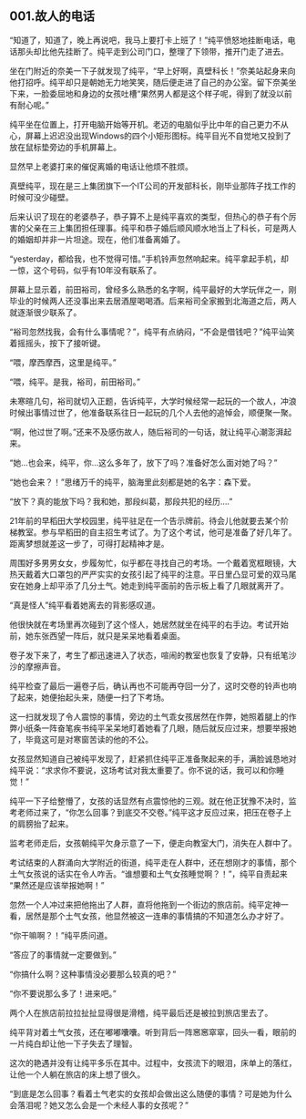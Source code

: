 ## 001.故人的电话

“知道了，知道了，晚上再说吧，我马上要打卡上班了！”纯平愤怒地挂断电话，电话那头却比他先挂断了。纯平走到公司门口，整理了下领带，推开门走了进去。

坐在门附近的奈美一下子就发现了纯平，“早上好啊，真壁科长！”奈美站起身来向他打招呼。纯平却只是朝她无力地笑笑，随后便走进了自己的办公室。留下奈美坐下来，一脸委屈地和身边的女孩吐槽“果然男人都是这个样子呢，得到了就没以前有耐心呢。”

纯平坐在位置上，打开电脑开始等开机。老迈的电脑似乎比中年的自己更力不从心，屏幕上迟迟没出现Windows的四个小矩形图标。纯平目光不自觉地又投到了放在鼠标垫旁边的手机屏幕上。

显然早上老婆打来的催促离婚的电话让他烦不胜烦。

真壁纯平，现在是三上集团旗下一个IT公司的开发部科长，刚毕业那阵子找工作的时候可没少碰壁。

后来认识了现在的老婆恭子，恭子算不上是纯平喜欢的类型，但热心的恭子有个厉害的父亲在三上集团担任理事。纯平和恭子婚后顺风顺水地当上了科长，可是两人的婚姻却并非一片坦途。现在，他们准备离婚了。



“yesterday，都给我，也不觉得可惜。”手机铃声忽然响起来。纯平拿起手机，却一惊，这个号码，似乎有10年没有联系了。

屏幕上显示着，前田裕司，曾经多么熟悉的名字啊，纯平最好的大学玩伴之一，刚毕业的时候两人还没事出来去居酒屋喝喝酒。后来裕司全家搬到北海道之后，两人就逐渐很少联系了。

“裕司忽然找我，会有什么事情呢？”，纯平有点纳闷，“不会是借钱吧？”纯平讪笑着摇摇头，按下了接听键。



“喂，摩西摩西，这里是纯平。”

“喂，纯平。是我，裕司，前田裕司。”

未寒暄几句，裕司就切入正题，告诉纯平，大学时候经常一起玩的一个故人，冲浪时候出事情过世了，他准备联系往日一起玩的几个人去他的追悼会，顺便聚一聚。



“啊，他过世了啊。”还来不及感伤故人，随后裕司的一句话，就让纯平心潮澎湃起来。

“她...也会来，纯平，你...这么多年了，放下了吗？准备好怎么面对她了吗？”



“她也会来？！”思绪万千的纯平，脑海里此刻都是她的名字：森下爱。

“放下？真的能放下吗？我和她，那段纠葛，那段共犯的经历....”



21年前的早稻田大学校园里，纯平驻足在一个告示牌前。待会儿他就要去某个阶梯教室。参与早稻田的自主招生考试了。为了这个考试，他可是准备了好几年了。距离梦想就差这一步了，可得打起精神才是。

周围好多男男女女，步履匆忙，似乎都在寻找自己的考场。一个戴着宽框眼镜，大热天戴着大口罩包的严严实实的女孩引起了纯平的注意。平日里凸显可爱的双马尾安在她身上却平添了几分土气。她走到纯平面前的告示板上看了几眼就离开了。

“真是怪人”纯平看着她离去的背影感叹道。

他很快就在考场里再次碰到了这个怪人，她居然就坐在纯平的右手边。考试开始前，她东张西望一阵后，就只是呆呆地看着桌面。

卷子发下来了，考生了都迅速进入了状态，喧闹的教室也恢复了安静，只有纸笔沙沙的摩擦声音。

纯平检查了最后一遍卷子后，确认再也不可能再夺回一分了，这时交卷的铃声也响了起来，她便抬起头来，随便一扫了下考场。

这一扫就发现了令人震惊的事情，旁边的土气乖女孩居然在作弊，她照着腿上的作弊小纸条一阵奋笔疾书纯平呆呆地盯着她看了几眼，随后就反应过来，想要举报她了，毕竟这可是对寒窗苦读的他的不公。

女孩显然知道自己被纯平发现了，赶紧抓住纯平正准备聚起来的手，满脸诚恳地对纯平说：“求求你不要说，这场考试对我太重要了。你不说的话，我可以和你睡觉！”

纯平一下子给整懵了，女孩的话显然有点震惊他的三观。就在他正犹豫不决时，监考老师过来了，“你怎么回事？到底交不交卷。”纯平这才反应过来，把压在卷子上的肩膀抬了起来。

监考老师走后，女孩朝纯平欠身示意了一下，便走向教室大门，消失在人群中了。


考试结束的人群涌向大学附近的街道，纯平走在人群中，还在想刚才的事情，那个土气女孩说的话实在令人咋舌。“谁想要和土气女孩睡觉啊？！”，纯平自责起来 “果然还是应该举报她啊！”

忽然一个人冲过来把他拖出了人群，直将他拖到一个街边的旅店前。纯平定神一看，居然是那个土气女孩，他显然被这一连串的事情搞的不知道怎么办才好了。

“你干嘛啊？！”纯平质问道。

“答应了的事情就一定要做到。”

“你搞什么啊？这种事情没必要那么较真的吧？”

“你不要说那么多了！进来吧。”

两个人在旅店前拉拉扯扯显得很是滑稽，纯平最后还是被拉到旅店里去了。


纯平背对着土气女孩，还在嘟嘟囔囔。听到背后一阵窸窸窣窣，回头一看，眼前的一片纯白却让他一下子失去了理智。

这次的艳遇并没有让纯平多乐在其中。过程中，女孩流下的眼泪，床单上的落红，让他一个人躺在旅店的床上想了很久。

“到底是怎么回事？看着土气老实的女孩却会做出这么随便的事情？可是她为什么会落泪呢？她又怎么会是一个未经人事的女孩呢？”

